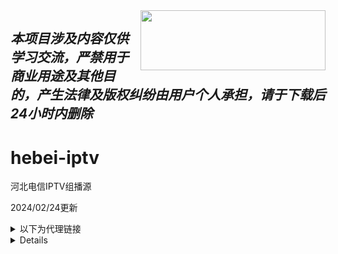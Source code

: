 <img align="right" width="296" height="96" src="https://github.com/akumajac/hebei-iptv/assets/111755912/e3a221e9-45a4-4b37-88c2-74dabc39e7d9">

## *本项目涉及内容仅供学习交流，严禁用于商业用途及其他目的，产生法律及版权纠纷由用户个人承担，请于下载后24小时内删除*

# hebei-iptv
河北电信IPTV组播源

2024/02/24更新
 <details>
  <summary>以下为代理链接</summary>
 
- `https://mirror.ghproxy.com/raw.githubusercontent.com/akumajac/hebei-iptv/main/单播.txt`
- `https://mirror.ghproxy.com/raw.githubusercontent.com/akumajac/hebei-iptv/main/组播.txt`
- `https://mirror.ghproxy.com/raw.githubusercontent.com/akumajac/hebei-iptv/main/tvbox-test.txt`
- `https://mirror.ghproxy.com/raw.githubusercontent.com/akumajac/hebei-iptv/main/msd_lite-test`
</details>

<details>
 
 ## 参考教程</summary>
本教程参考自B站up主[maxdarksol](https://www.bilibili.com/read/cv18776837)

1、光猫取消端口绑定，划分vlan，我将上网口划分1，iptv划分为2
   
   tips:河北于23年末左右强制更换光猫管理员密码，需要抓包

2、openwrt路由器新建接口，自定义接口填上：wan口的标识符 加上.iptv划分的vlan名称。如我的wan口是eth1，那么我就填上eth1.2  
防火墙设置里新建iptv

![屏幕截图 2024-03-06 213259](https://github.com/akumajac/hebei-iptv/assets/111755912/94665168-63e9-441f-a036-854db46e0991)![屏幕截图 2024-03-06 213406](https://github.com/akumajac/hebei-iptv/assets/111755912/97640353-500d-4276-a5e3-40b71a0c7cdb) ![屏幕截图 2024-03-06 214053](https://github.com/akumajac/hebei-iptv/assets/111755912/9965f62a-fa34-431c-b3c2-5e5274323bd1)

3、新建接口的基本设置里，发送主机名填stbid ，高级设置里Vendor Class填HEITV  ,MAC填机顶盒的mac，网关跃点填20（这个数比wan口的跃点大就行

4、udpxy按图填，完成后参考openwrt设置 文件夹的内容
![屏幕截图 2024-03-06 214853](https://github.com/akumajac/hebei-iptv/assets/111755912/571bf633-8ad8-40b8-a4fa-436067b28f43)

5、msd_lite和udpxy二选一。msd_lite的占用比udpxy低,比较推荐，但好像只能内网，外网端口有bug  
udpxy的格式为http://路由器ip:端口/udp/组播地址  
msd_lite的格式为http://路由器ip:端口/rtp/组播地址


6、防火墙新建流量规则，协议选任意，源区域选iptv（第2步新建的那个。目标区域选设备









## 公益源推荐
> 茶客公益源[项目地址](https://github.com/vamoschuck/TV)**/**[下载链接](https://raw.githubusercontent.com/vamoschuck/TV/main/M3U)
> 
> 
> 

### 自用备忘

- 192.168.28.0/24     
192.168.28.9 为内网回看地址
  
例rtsp://192.168.28.9/PLTV/88888914/224/3221225729/10000100000000060000000000000636_0.smil?playseek=20200306204239-2020030622330

- **option60 Vendor Class：** `HEITV`
- **option12 host name：** `机顶盒的STBID`

- **河北电信机顶盒操作码** `1301`

- **itv密码** `118114`

- **组播查找正则表达式：**`ChannelName="(.*?)".*?(igmp://.*?)\|rtsp`

- **单播查找正则表达式：**`ChannelName="(.*?)".*?(rtsp://.*?smil)`

- **替换表达式：**`$1,$2`

- **在线表达式**
  > [正则表达式在线工具](https://tool.oschina.net/regex)
- **直播源列表转换工具**
  > [M3U转换](https://guihet.com/tvlistconvert.html)
- **EPG频道列表**
  > [epg转换51zmt](http://epg.51zmt.top:8000/)
  > 
  > [112114](https://epg.112114.eu.org/)

</details>
